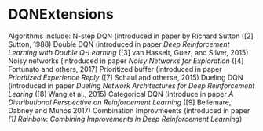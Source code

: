 # DQNExtensions


Algorithms include:
N-step DQN (introduced in paper by Richard Sutton ([2] Sutton, 1988)
Double DQN (introduced in paper _Deep Reinforcement Learning with Double Q-Learning_ ([3] van Hasselt, Guez, and Silver, 2015)
Noisy networks (introduced in paper _Noisy Networks for Exploration_ ([4] Fortunato and others, 2017)
Prioritized buffer (introduced in paper _Prioritized Experience Reply_ ([7] Schaul and otherse, 2015)
Dueling DQN (introduced in paper _Dueling Network Architectures for Deep Reinforcement Learing_ ([8] Wang et al., 2015)
Categorical DQN (introduce in paper _A Distributional Perspective on Reinforcement Learning_ ([9] Bellemare, Dabney and Munos 2017)
Combination Improvmeents (introduced in paper _[1] Rainbow: Combining Improvements in Deep Reinforcement Learning_)


